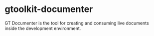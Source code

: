 # gtoolkit-documenter
GT Documenter is the tool for creating and consuming live documents inside the development environment.

